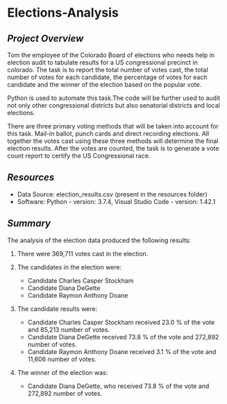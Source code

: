 # Elections-Analysis

## *Project Overview*

Tom the employee of the Colorado Board of elections who needs help in election audit to tabulate results for a US congressional precinct in colorado. The task is to report the total number of votes cast, the total number of votes for each candidate, the percentage of votes for each candidate and the winner of the election based on the popular vote.

Python is used to automate this task.The code will be further used to audit not only other congressional districts but also senatorial districts and local elections. 

There are three primary voting methods that will be taken into account for this task. Mail-in ballot, punch cards and direct recording elections. All together the votes cast using these three methods will determine the final election results. After the votes are counted, the task is to generate a vote count report to certify the US Congressional race.

## *Resources*


* Data Source: election_results.csv (present in the resources folder)
* Software: Python - version: 3.7.4, Visual Studio Code - version: 1.42.1

## *Summary*

The analysis of the election data produced the following results:

1) There were  369,711  votes cast in the election. 
2) The candidates in the election were:<br/>
    * Candidate  Charles Casper Stockham
    * Candidate  Diana DeGette
    * Candidate  Raymon Anthony Doane

3) The candidate results were:
    * Candidate Charles Casper Stockham received 23.0 % of the vote and 85,213 number of votes.
    * Candidate Diana DeGette received 73.8 % of the vote and 272,892 number of votes.
    * Candidate Raymon Anthony Doane received 3.1 % of the vote and 11,606 number of votes.
    
4) The winner of the election was:
 
    * Candidate Diana DeGette, who received 73.8 % of the vote and 272,892 number of votes.
